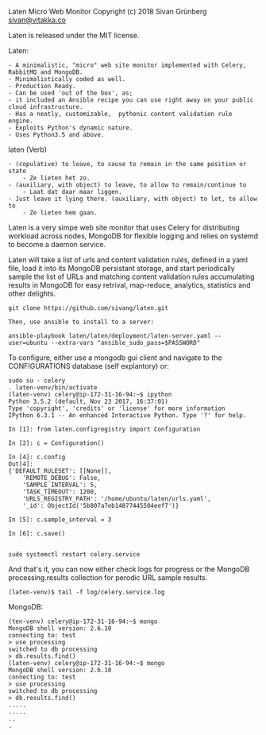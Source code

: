 Laten Micro Web Monitor Copyright (c) 2018 Sivan Grünberg <sivan@vitakka.co>

Laten is released under the MIT license.

Laten:

    - A minimalistic, "micro" web site monitor implemented with Celery, RabbitMQ and MongoDB.
    - Minimalistically coded as well.
    - Production Ready.
    - Can be used 'out of the box', as;
    - it included an Ansible recipe you can use right away on your public cloud infrastructure.
    - Has a neatly, customizable,  pythonic content validation rule engine.
    - Exploits Python's dynamic nature.
    - Uses Python3.5 and above.


laten (Verb)

    - (copulative) to leave, to cause to remain in the same position or state
        - Ze lieten het zo.
    - (auxiliary, with object) to leave, to allow to remain/continue to
        - Laat dat daar maar liggen.
    - Just leave it lying there. (auxiliary, with object) to let, to allow to
        - Ze lieten hem gaan.

Laten is a very simpe web site monitor that uses Celery for distributing workload across nodes, MongoDB for flexible logging
and relies on systemd to become a daemon service.

Laten will take a list of urls and content validation rules, defined in a yaml file, load it into its MongoDB persistant storage,
and start periodically sample the list of URLs and matching content validation rules accumulating results in MongoDB for easy 
retrival, map-reduce, analytics, statistics and other delights.


```
git clone https://github.com/sivang/laten.git

Then, use ansible to install to a server:

ansible-playbook laten/laten/deployment/laten-server.yaml --user=ubuntu --extra-vars "ansible_sudo_pass=$PASSWORD" 

```

To configure, either use a mongodb gui client and navigate to the CONFIGURATIONS database (self explantory) or:

```
sudo su - celery 
. laten-venv/bin/activate
(laten-venv) celery@ip-172-31-16-94:~$ ipython
Python 3.5.2 (default, Nov 23 2017, 16:37:01) 
Type 'copyright', 'credits' or 'license' for more information
IPython 6.3.1 -- An enhanced Interactive Python. Type '?' for help.

In [1]: from laten.configregistry import Configuration

In [2]: c = Configuration()

In [4]: c.config
Out[4]: 
{'DEFAULT_RULESET': [[None]],
    'REMOTE_DEBUG': False,
    'SAMPLE_INTERVAL': 5,
    'TASK_TIMEOUT': 1200,
    'URLS_REGISTRY_PATH': '/home/ubuntu/laten/urls.yaml',
    '_id': ObjectId('5b807a7eb14877445504eef7')}

In [5]: c.sample_interval = 3

In [6]: c.save()


sudo systemctl restart celery.service 

```

And that's it, you can now either check logs for progress or the MongoDB processing.results collection for perodic URL sample results.

```
(laten-venv)$ tail -f log/celery.service.log

```
MongoDB:

```
(ten-venv) celery@ip-172-31-16-94:~$ mongo
MongoDB shell version: 2.6.10
connecting to: test
> use processing
switched to db processing
> db.results.find()
(laten-venv) celery@ip-172-31-16-94:~$ mongo
MongoDB shell version: 2.6.10
connecting to: test
> use processing
switched to db processing
> db.results.find()
.....
.....
..
.
```




